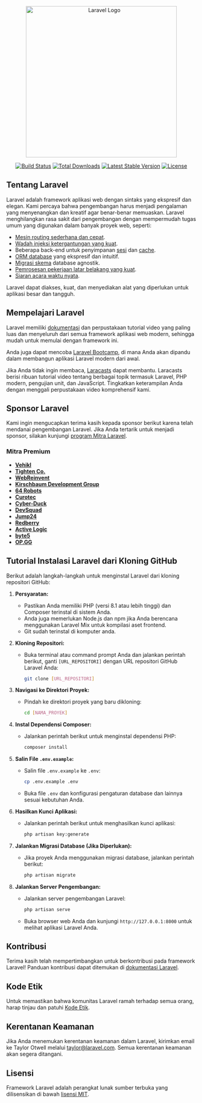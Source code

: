 <p align="center"><a href="https://laravel.com" target="_blank"><img src="https://raw.githubusercontent.com/laravel/art/master/logo-lockup/5%20SVG/2%20CMYK/1%20Full%20Color/laravel-logolockup-cmyk-red.svg" width="400" alt="Laravel Logo"></a></p>

<p align="center">
<a href="https://github.com/laravel/framework/actions"><img src="https://github.com/laravel/framework/workflows/tests/badge.svg" alt="Build Status"></a>
<a href="https://packagist.org/packages/laravel/framework"><img src="https://img.shields.io/packagist/dt/laravel/framework" alt="Total Downloads"></a>
<a href="https://packagist.org/packages/laravel/framework"><img src="https://img.shields.io/packagist/v/laravel/framework" alt="Latest Stable Version"></a>
<a href="https://packagist.org/packages/laravel/framework"><img src="img.shields.io/packagist/l/laravel/framework" alt="License"></a>
</p>

## Tentang Laravel

Laravel adalah framework aplikasi web dengan sintaks yang ekspresif dan elegan. Kami percaya bahwa pengembangan harus menjadi pengalaman yang menyenangkan dan kreatif agar benar-benar memuaskan. Laravel menghilangkan rasa sakit dari pengembangan dengan mempermudah tugas umum yang digunakan dalam banyak proyek web, seperti:

-   [Mesin routing sederhana dan cepat](https://laravel.com/docs/routing).
-   [Wadah injeksi ketergantungan yang kuat](https://laravel.com/docs/container).
-   Beberapa back-end untuk penyimpanan [sesi](https://laravel.com/docs/session) dan [cache](https://laravel.com/docs/cache).
-   [ORM database](https://laravel.com/docs/eloquent) yang ekspresif dan intuitif.
-   [Migrasi skema](https://laravel.com/docs/migrations) database agnostik.
-   [Pemrosesan pekerjaan latar belakang yang kuat](https://laravel.com/docs/queues).
-   [Siaran acara waktu nyata](https://laravel.com/docs/broadcasting).

Laravel dapat diakses, kuat, dan menyediakan alat yang diperlukan untuk aplikasi besar dan tangguh.

## Mempelajari Laravel

Laravel memiliki [dokumentasi](https://laravel.com/docs) dan perpustakaan tutorial video yang paling luas dan menyeluruh dari semua framework aplikasi web modern, sehingga mudah untuk memulai dengan framework ini.

Anda juga dapat mencoba [Laravel Bootcamp](https://bootcamp.laravel.com), di mana Anda akan dipandu dalam membangun aplikasi Laravel modern dari awal.

Jika Anda tidak ingin membaca, [Laracasts](https://laracasts.com) dapat membantu. Laracasts berisi ribuan tutorial video tentang berbagai topik termasuk Laravel, PHP modern, pengujian unit, dan JavaScript. Tingkatkan keterampilan Anda dengan menggali perpustakaan video komprehensif kami.

## Sponsor Laravel

Kami ingin mengucapkan terima kasih kepada sponsor berikut karena telah mendanai pengembangan Laravel. Jika Anda tertarik untuk menjadi sponsor, silakan kunjungi [program Mitra Laravel](https://partners.laravel.com).

### Mitra Premium

-   **[Vehikl](https://vehikl.com/)**
-   **[Tighten Co.](https://tighten.co)**
-   **[WebReinvent](https://webreinvent.com/)**
-   **[Kirschbaum Development Group](https://kirschbaumdevelopment.com)**
-   **[64 Robots](https://64robots.com)**
-   **[Curotec](https://www.curotec.com/services/technologies/laravel/)**
-   **[Cyber-Duck](https://cyber-duck.co.uk)**
-   **[DevSquad](https://devsquad.com/hire-laravel-developers)**
-   **[Jump24](https://jump24.co.uk)**
-   **[Redberry](https://redberry.international/laravel/)**
-   **[Active Logic](https://activelogic.com)**
-   **[byte5](https://byte5.de)**
-   **[OP.GG](https://op.gg)**

## Tutorial Instalasi Laravel dari Kloning GitHub

Berikut adalah langkah-langkah untuk menginstal Laravel dari kloning repositori GitHub:

1.  **Persyaratan:**
    * Pastikan Anda memiliki PHP (versi 8.1 atau lebih tinggi) dan Composer terinstal di sistem Anda.
    * Anda juga memerlukan Node.js dan npm jika Anda berencana menggunakan Laravel Mix untuk kompilasi aset frontend.
    * Git sudah terinstal di komputer anda.

2.  **Kloning Repositori:**
    * Buka terminal atau command prompt Anda dan jalankan perintah berikut, ganti `[URL_REPOSITORI]` dengan URL repositori GitHub Laravel Anda:
        ```bash
        git clone [URL_REPOSITORI]
        ```

3.  **Navigasi ke Direktori Proyek:**
    * Pindah ke direktori proyek yang baru dikloning:
        ```bash
        cd [NAMA_PROYEK]
        ```

4.  **Instal Dependensi Composer:**
    * Jalankan perintah berikut untuk menginstal dependensi PHP:
        ```bash
        composer install
        ```

5.  **Salin File `.env.example`:**
    * Salin file `.env.example` ke `.env`:
        ```bash
        cp .env.example .env
        ```
    * Buka file `.env` dan konfigurasi pengaturan database dan lainnya sesuai kebutuhan Anda.

6.  **Hasilkan Kunci Aplikasi:**
    * Jalankan perintah berikut untuk menghasilkan kunci aplikasi:
        ```bash
        php artisan key:generate
        ```

7.  **Jalankan Migrasi Database (Jika Diperlukan):**
    * Jika proyek Anda menggunakan migrasi database, jalankan perintah berikut:
        ```bash
        php artisan migrate
        ```

8.  **Jalankan Server Pengembangan:**
    * Jalankan server pengembangan Laravel:
        ```bash
        php artisan serve
        ```
    * Buka browser web Anda dan kunjungi `http://127.0.0.1:8000` untuk melihat aplikasi Laravel Anda.

## Kontribusi

Terima kasih telah mempertimbangkan untuk berkontribusi pada framework Laravel! Panduan kontribusi dapat ditemukan di [dokumentasi Laravel](https://laravel.com/docs/contributions).

## Kode Etik

Untuk memastikan bahwa komunitas Laravel ramah terhadap semua orang, harap tinjau dan patuhi [Kode Etik](https://laravel.com/docs/contributions#code-of-conduct).

## Kerentanan Keamanan

Jika Anda menemukan kerentanan keamanan dalam Laravel, kirimkan email ke Taylor Otwell melalui [taylor@laravel.com](mailto:taylor@laravel.com). Semua kerentanan keamanan akan segera ditangani.

## Lisensi

Framework Laravel adalah perangkat lunak sumber terbuka yang dilisensikan di bawah [lisensi MIT](https://opensource.org/licenses/MIT).
